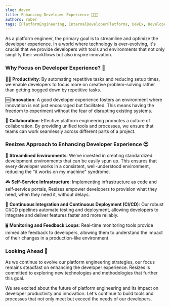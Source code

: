 ```yaml
---
slug: devex
title: Enhancing Developer Experience 👩🏾‍💻
authors: rober
tags: [PlatformEngineering, InternalDeveloperPlatforms, DevEx, DeveloperExperience, DevOps]
---
```


As a platform engineer, the primary goal is to streamline and optimize the developer experience. In a world where technology is ever-evolving, it's crucial that we provide developers with tools and environments that not only simplify their workflows but also inspire innovation.

### Why Focus on Developer Experience? 🤩

<!--truncate-->

💪🏼 **Productivity**: By automating repetitive tasks and reducing setup times, we enable developers to focus more on creative problem-solving rather than getting bogged down by repetitive tasks.

🆕 **Innovation**: A good developer experience fosters an environment where innovation is not just encouraged but facilitated. This means having the freedom to experiment without the fear of disrupting existing systems.

👯 **Collaboration**: Effective platform engineering promotes a culture of collaboration. By providing unified tools and processes, we ensure that teams can work seamlessly across different parts of a project.

### Resizes Approach to Enhancing Developer Experience 😍

🚚 **Streamlined Environments**: We’ve invested in creating standardized development environments that can be easily spun up. This ensures that every developer works in a consistent, well-understood environment, reducing the "it works on my machine" syndrome.

🎮 **Self-Service Infrastructure**: Implementing infrastructure as code and self-service portals, Resizes empower developers to provision what they need, when they need it, without delays.

🏁 **Continuous Integration and Continuous Deployment (CI/CD)**: Our robust CI/CD pipelines automate testing and deployment, allowing developers to integrate and deliver features faster and more reliably.

🖥️ **Monitoring and Feedback Loops**: Real-time monitoring tools provide immediate feedback to developers, allowing them to understand the impact of their changes in a production-like environment.

### Looking Ahead 🔮

As we continue to evolve our platform engineering strategies, our focus remains steadfast on enhancing the developer experience. Resizes is committed to exploring new technologies and methodologies that further this goal.

We are excited about the future of platform engineering and its impact on developer productivity and innovation. Let's continue to build tools and processes that not only meet but exceed the needs of our developers.
